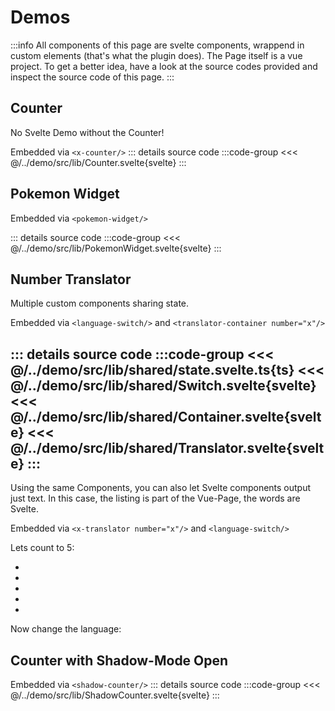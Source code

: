 # Demos
:::info
All components of this page are svelte components, wrappend in custom elements (that's what the plugin does). 
The Page itself is a vue project. To get a better idea, have a look at the source codes provided and inspect the source code of this page.
:::

## Counter
No Svelte Demo without the Counter! 

Embedded via `<x-counter/>`
<x-counter/>
::: details source code
:::code-group
<<<  @/../demo/src/lib/Counter.svelte{svelte}
:::

## Pokemon Widget
Embedded via `<pokemon-widget/>`
<pokemon-widget/>

::: details source code
:::code-group
<<<  @/../demo/src/lib/PokemonWidget.svelte{svelte}
:::

## Number Translator
Multiple custom components sharing state. 

Embedded via `<language-switch/>` and `<translator-container number="x"/>` 
<language-switch/>
<translator-container number="1"/>
<translator-container number="4"/>
<translator-container number="9"/>

::: details source code
:::code-group
<<<  @/../demo/src/lib/shared/state.svelte.ts{ts}
<<<  @/../demo/src/lib/shared/Switch.svelte{svelte}
<<<  @/../demo/src/lib/shared/Container.svelte{svelte}
<<<  @/../demo/src/lib/shared/Translator.svelte{svelte}
:::
---
Using the same Components, you can also let Svelte components output just text. 
In this case, the listing is part of the Vue-Page, the words are Svelte. 


Embedded via `<x-translator number="x"/>` and `<language-switch/>`

Lets count to 5:
- <x-translator number="1"/>
- <x-translator number="2"/>
- <x-translator number="3"/>
- <x-translator number="4"/>
- <x-translator number="5"/>

Now change the language: <language-switch/>





## Counter with Shadow-Mode Open
Embedded via `<shadow-counter/>`
<shadow-counter/>
::: details source code
:::code-group
<<<  @/../demo/src/lib/ShadowCounter.svelte{svelte}
:::
